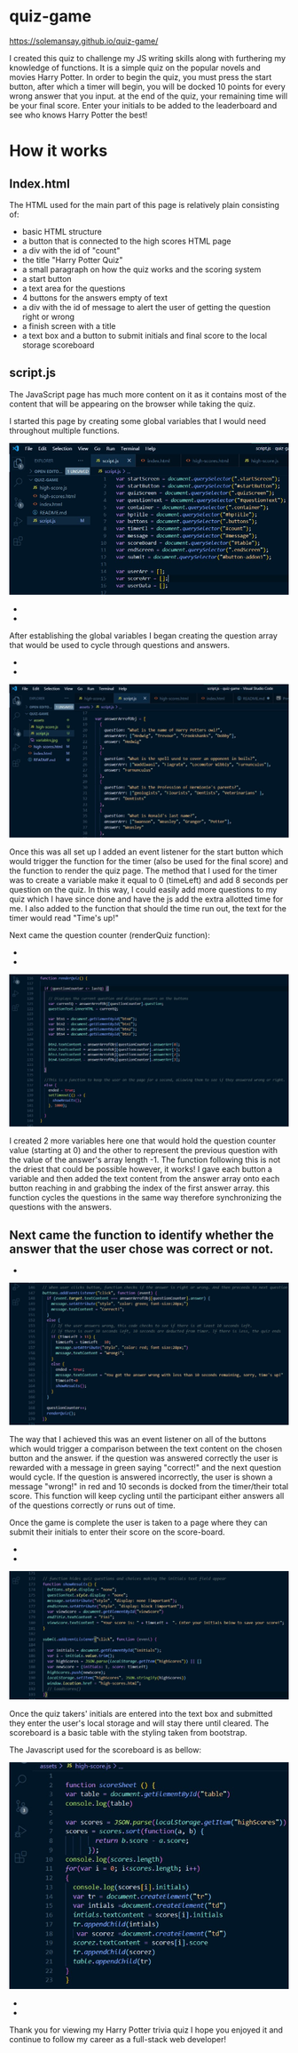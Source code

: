 # quiz-game

https://solemansay.github.io/quiz-game/

I created this quiz to challenge my JS writing skills along with furthering my knowledge of functions. It is a simple quiz on the popular novels and movies Harry Potter. In order to begin the quiz, you must press the start button, after which a timer will begin, you will be docked 10 points for every wrong answer that you input. at the end of the quiz, your remaining time will be your final score. Enter your initials to be added to the leaderboard and see who knows Harry Potter the best! 

# How it works 

<h2> Index.html</h2>

The HTML used for the main part of this page is relatively plain consisting of: 

 - basic HTML structure
 - a button that is connected to the high scores HTML page
 - a div with the id of "count"
 - the title "Harry Potter Quiz"
 - a small paragraph on how the quiz works and the scoring system 
 - a start button 
 - a text area for the questions
 - 4 buttons for the answers empty of text
 - a div with the id of message to alert the user of getting the question right or wrong 
 - a finish screen with a title 
 - a text box and a button to submit initials and final score to the local storage scoreboard

<h2>script.js</h2>

 The JavaScript page has much more content on it as it contains most of the content that will be appearing on the browser while taking the quiz. 

I started this page by creating some global variables that I would need throughout multiple functions. 

<img src=assets/variables.jpg>

-

-


After establishing the global variables I began creating the question array that would be used to cycle through questions and answers.

-

-


<img src=assets/questionArray.jpg>

Once this was all set up I added an event listener for the start button which would trigger the function for the timer (also be used for the final score) and the function to render the quiz page. The method that I used for the timer was to create a variable make it equal to 0 (timeLeft) and add 8 seconds per question on the quiz. In this way, I could easily add more questions to my quiz which I have since done and have the js add the extra allotted time for me. I also added to the function that should the time run out, the text for the timer would read "Time's up!"


Next came the question counter (renderQuiz function):

-

-

<img src=assets/questionCount.jpg>

I created 2 more variables here one that would hold the question counter value (starting at 0) and the other to represent the previous question with the value of the answer's array length -1. The function following this is not the driest that could be possible however, it works! I gave each button a variable and then added the text content from the answer array onto each button reaching in and grabbing the index of the first answer array. 
this function cycles the questions in the same way therefore synchronizing the questions with the answers.

Next came the function to identify whether the answer that the user chose was correct or not. 
-

-
<img src=assets/Buttons.jpg>

The way that I achieved this was an event listener on all of the buttons which would trigger a comparison between the text content on the chosen button and the answer. if the question was answered correctly the user is rewarded with a message in green saying "correct!" and the next question would cycle. If the question is answered incorrectly, the user is shown a message "wrong!" in red and 10 seconds is docked from the timer/their total score. This function will keep cycling until the participant either answers all of the questions correctly or runs out of time. 

Once the game is complete the user is taken to a page where they can submit their initials to enter their score on the score-board. 

-

-

<img src=assets/score.jpg>

Once the quiz takers' initials are entered into the text box and submitted they enter the user's local storage and will stay there until cleared. 
The scoreboard is a basic table with the styling taken from bootstrap. 

The Javascript used for the scoreboard is as bellow:

<img src=assets/scoreboard.jpg>

-

-

Thank you for viewing my Harry Potter trivia quiz I hope you enjoyed it and continue to follow my career as a full-stack web developer!